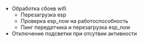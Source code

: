 * Обработка сбоев wifi
  * Перезагрузка esp
  * Проверка esp_now на работоспособность
  * Пинг передатчика и перезагрузка esp_now
* Отключение подсветки при отсутвии активности